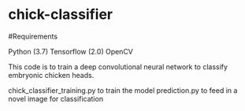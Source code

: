 # chick-classifier


#Requirements

Python (3.7)
Tensorflow (2.0)
OpenCV


This code is to train a deep convolutional neural network to classify embryonic chicken heads.

chick_classifier_training.py to train the model
prediction.py to feed in a novel image for classification


